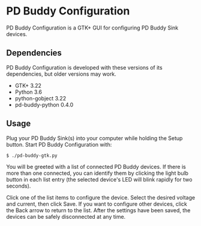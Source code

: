 # PD Buddy Configuration

PD Buddy Configuration is a GTK+ GUI for configuring PD Buddy Sink devices.

## Dependencies

PD Buddy Configuration is developed with these versions of its dependencies,
but older versions may work.

* GTK+ 3.22
* Python 3.6
* python-gobject 3.22
* pd-buddy-python 0.4.0

## Usage

Plug your PD Buddy Sink(s) into your computer while holding the Setup button.
Start PD Buddy Configuration with:

    $ ./pd-buddy-gtk.py

You will be greeted with a list of connected PD Buddy devices.  If there is
more than one connected, you can identify them by clicking the light bulb
button in each list entry (the selected device's LED will blink rapidly for two
seconds).

Click one of the list items to configure the device.  Select the desired
voltage and current, then click Save.  If you want to configure other devices,
click the Back arrow to return to the list.  After the settings have been
saved, the devices can be safely disconnected at any time.
